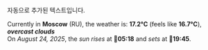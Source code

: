
자동으로 추가된 텍스트입니다.

<!--START_SECTION:weather:moscow-->
Currently in **Moscow** (RU), the weather is: **17.2°C** (feels like **16.7°C**), ***overcast clouds***<br/>
On *August 24, 2025*, the *sun rises* at 🌅**05:18** and *sets* at 🌇**19:45**.
<!--END_SECTION:weather-->
